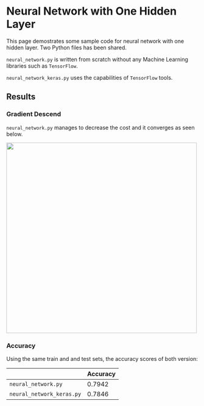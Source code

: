 # Neural Network with One Hidden Layer

This page demostrates some sample code for neural network with one hidden layer. Two Python files has been shared.

`neural_network.py` is written from scratch without any Machine Learning libraries such as `TensorFlow`.

`neural_network_keras.py` uses the capabilities of `TensorFlow` tools.

## Results

### Gradient Descend

`neural_network.py` manages to decrease the cost and it converges as seen below.

<img src="https://user-images.githubusercontent.com/22200109/210360354-6ae6cbbf-19c8-48a6-a23e-87ff20e79ff1.png" width="500">

### Accuracy

Using the same train and and test sets, the accuracy scores of both version:

|   | Accuracy |
| ------------- | ------------- |
| `neural_network.py`  | 0.7942  |
| `neural_network_keras.py`  | 0.7846  |
